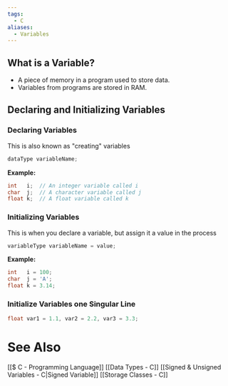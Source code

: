 ```yaml
---
tags:
  - C
aliases:
  - Variables
---
```

## What is a Variable?
- A piece of memory in a program used to store data.
- Variables from programs are stored in RAM.

## Declaring and Initializing Variables
### Declaring Variables
This is also known as "creating" variables
```c
dataType variableName;
```

**Example:**
```c
int   i;  // An integer variable called i
char  j;  // A character variable called j
float k;  // A float variable called k
```
### Initializing Variables
This is when you declare a variable, but assign it a value in the process
```c
variableType variableName = value;
```
**Example:**
```c showlinenumbers
int   i = 100;
char  j = 'A';
float k = 3.14; 
```

### Initialize Variables one Singular Line
```c showlinenumbers
float var1 = 1.1, var2 = 2.2, var3 = 3.3;
```
# See Also
[[$ C - Programming Language]]
[[Data Types - C]]
[[Signed & Unsigned Variables - C|Signed Variable]]
[[Storage Classes - C]]